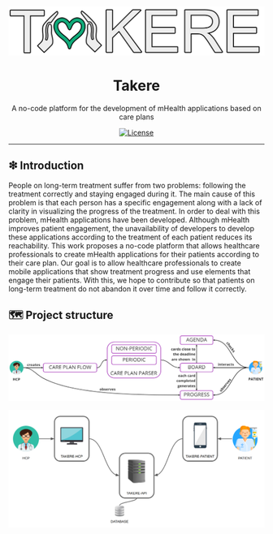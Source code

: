 ![logo](https://raw.githubusercontent.com/takere/.github/main/docs/images/logo/logo.png)

<h1 align='center'>Takere</h1>
<p align='center'>A no-code platform for the development of mHealth applications based on care plans</p>
<p align="center">
	<a href="https://github.com/takere/.github/blob/main/LICENSE"><img src="https://img.shields.io/github/license/takere/.github" alt="License"></a>
	
<hr>


## ❇ Introduction
People on long-term treatment suffer from two problems: following the treatment correctly and staying engaged during it. The main cause of this problem is that each person has a specific engagement along with a lack of clarity in visualizing the progress of the treatment. In order to deal with this problem, mHealth applications have been developed. Although mHealth improves patient engagement, the unavailability of developers to develop these applications according to the treatment of each patient reduces its reachability. This work proposes a no-code platform that allows healthcare professionals to create mHealth applications for their patients according to their care plan. Our goal is to allow healthcare professionals to create mobile applications that show treatment progress and use elements that engage their patients. With this, we hope to contribute so that patients on long-term treatment do not abandon it over time and follow it correctly.

## 🗺 Project structure
![general architecture](https://github.com/takere/.github/blob/main/docs/images/design/general-overview.png?raw=true)

![platform architecture](https://github.com/takere/.github/blob/main/docs/images/design/takere-overview.png?raw=true)
